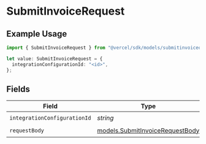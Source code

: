 # SubmitInvoiceRequest

## Example Usage

```typescript
import { SubmitInvoiceRequest } from "@vercel/sdk/models/submitinvoiceop.js";

let value: SubmitInvoiceRequest = {
  integrationConfigurationId: "<id>",
};
```

## Fields

| Field                                                                    | Type                                                                     | Required                                                                 | Description                                                              |
| ------------------------------------------------------------------------ | ------------------------------------------------------------------------ | ------------------------------------------------------------------------ | ------------------------------------------------------------------------ |
| `integrationConfigurationId`                                             | *string*                                                                 | :heavy_check_mark:                                                       | N/A                                                                      |
| `requestBody`                                                            | [models.SubmitInvoiceRequestBody](../models/submitinvoicerequestbody.md) | :heavy_check_mark:                                                       | N/A                                                                      |
